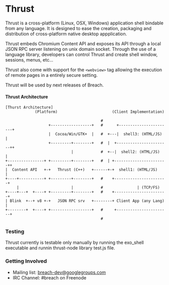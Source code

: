 Thrust
======

Thrust is a cross-platform (Linux, OSX, Windows) application shell bindable from
any language. It is designed to ease the creation, packaging and distribution of
cross-platform native desktop appplication.

Thrust embeds Chromium Content API and exposes its API through a local JSON RPC
server listening on unix domain socket. Through the use of a language library,
developers can control Thrust and create shell window, sessions, menus, etc...

Thrust also come with support for the `<webview>` tag allowing the execution of
remote pages in a entirely secure setting.

Thrust will be used by next releases of Breach.

#### Thrust Architecture

```
[Thurst Architecture]
             (Platform)                        (Client Implementation)
                                                                       
                                          #
                   +------------------+   #      +-----------------------+
                   |  Cocoa/Win/GTK+  |   #  +---|  shell3: (HTML/JS)    |
                   +---------+--------+   #  |  +-----------------------++
                             |            #  +--|  shell2: (HTML/JS)    |
+----------------+ +---------+--------+   #  | +-----------------------++
|  Content API   +-+   Thrust (C++)   +------+-+  shell1: (HTML/JS)    |
+----+-----------+ +---------+--------+   #    +-----------------------+
     |                       |            #               | (TCP/FS)      
+----+---+  +----+ +---------+--------+   #    +-----------------------+
| Blink  +--+ v8 +-+   JSON RPC srv   +--------+ Client App (any Lang) |
+--------+  +----+ +------------------+   #     +-----------------------+
                                          #
```

### Testing

Thrust currently is testable only manually by running the exo_shell executable
and runnin thrust-node library test.js file.

### Getting Involved

- Mailing list: [breach-dev@googlegroups.com](https://groups.google.com/d/forum/breach-dev)
- IRC Channel: #breach on Freenode

